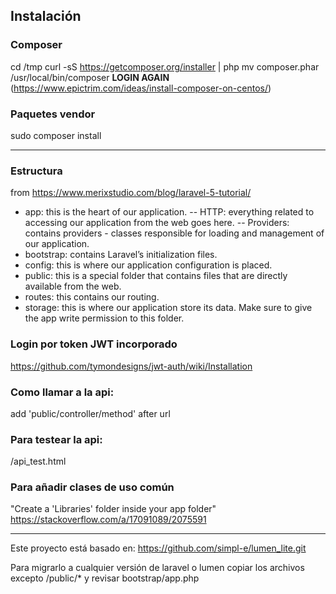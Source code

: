 
## Instalación

### Composer
cd /tmp
curl -sS https://getcomposer.org/installer | php
mv composer.phar /usr/local/bin/composer
**LOGIN AGAIN**
(https://www.epictrim.com/ideas/install-composer-on-centos/)

### Paquetes vendor
sudo composer install

---

### Estructura
from https://www.merixstudio.com/blog/laravel-5-tutorial/

- app: this is the heart of our application.
-- HTTP: everything related to accessing our application from the web goes here.
-- Providers: contains providers - classes responsible for loading and management of our application.
- bootstrap: contains Laravel’s initialization files.
- config: this is where our application configuration is placed.
- public: this is a special folder that contains files that are directly available from the web.
- routes: this contains our routing.
- storage: this is where our application store its data. Make sure to give the app write permission to this folder.

### Login por token JWT incorporado
https://github.com/tymondesigns/jwt-auth/wiki/Installation

### Como llamar a la api:
add 'public/controller/method' after url

### Para testear la api:
/api_test.html

### Para añadir clases de uso común
"Create a 'Libraries' folder inside your app folder"
https://stackoverflow.com/a/17091089/2075591

---

Este proyecto está basado en:
https://github.com/simpl-e/lumen_lite.git

Para migrarlo a cualquier versión de laravel o lumen copiar los archivos excepto /public/* y revisar bootstrap/app.php

